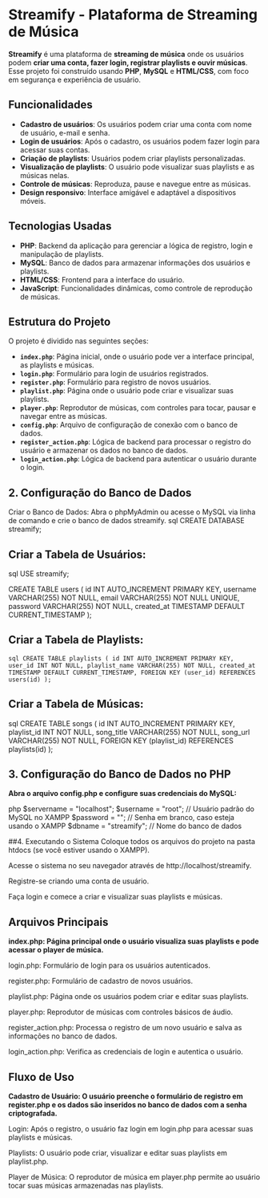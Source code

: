 # Streamify - Plataforma de Streaming de Música

**Streamify** é uma plataforma de **streaming de música** onde os usuários podem **criar uma conta, fazer login, registrar playlists e ouvir músicas**. Esse projeto foi construído usando **PHP**, **MySQL** e **HTML/CSS**, com foco em segurança e experiência de usuário.

## Funcionalidades

- **Cadastro de usuários**: Os usuários podem criar uma conta com nome de usuário, e-mail e senha.
- **Login de usuários**: Após o cadastro, os usuários podem fazer login para acessar suas contas.
- **Criação de playlists**: Usuários podem criar playlists personalizadas.
- **Visualização de playlists**: O usuário pode visualizar suas playlists e as músicas nelas.
- **Controle de músicas**: Reproduza, pause e navegue entre as músicas.
- **Design responsivo**: Interface amigável e adaptável a dispositivos móveis.

## Tecnologias Usadas

- **PHP**: Backend da aplicação para gerenciar a lógica de registro, login e manipulação de playlists.
- **MySQL**: Banco de dados para armazenar informações dos usuários e playlists.
- **HTML/CSS**: Frontend para a interface do usuário.
- **JavaScript**: Funcionalidades dinâmicas, como controle de reprodução de músicas.

## Estrutura do Projeto

O projeto é dividido nas seguintes seções:

- **`index.php`**: Página inicial, onde o usuário pode ver a interface principal, as playlists e músicas.
- **`login.php`**: Formulário para login de usuários registrados.
- **`register.php`**: Formulário para registro de novos usuários.
- **`playlist.php`**: Página onde o usuário pode criar e visualizar suas playlists.
- **`player.php`**: Reprodutor de músicas, com controles para tocar, pausar e navegar entre as músicas.
- **`config.php`**: Arquivo de configuração de conexão com o banco de dados.
- **`register_action.php`**: Lógica de backend para processar o registro do usuário e armazenar os dados no banco de dados.
- **`login_action.php`**: Lógica de backend para autenticar o usuário durante o login.

## 2. Configuração do Banco de Dados
Criar o Banco de Dados: Abra o phpMyAdmin ou acesse o MySQL via linha de comando e crie o banco de dados streamify.
sql
CREATE DATABASE streamify;

## Criar a Tabela de Usuários:
sql
USE streamify;

CREATE TABLE users (
    id INT AUTO_INCREMENT PRIMARY KEY,
    username VARCHAR(255) NOT NULL,
    email VARCHAR(255) NOT NULL UNIQUE,
    password VARCHAR(255) NOT NULL,
    created_at TIMESTAMP DEFAULT CURRENT_TIMESTAMP
);

## Criar a Tabela de Playlists:
`sql
CREATE TABLE playlists (
    id INT AUTO_INCREMENT PRIMARY KEY,
    user_id INT NOT NULL,
    playlist_name VARCHAR(255) NOT NULL,
    created_at TIMESTAMP DEFAULT CURRENT_TIMESTAMP,
    FOREIGN KEY (user_id) REFERENCES users(id)
);`

## Criar a Tabela de Músicas:
sql
CREATE TABLE songs (
    id INT AUTO_INCREMENT PRIMARY KEY,
    playlist_id INT NOT NULL,
    song_title VARCHAR(255) NOT NULL,
    song_url VARCHAR(255) NOT NULL,
    FOREIGN KEY (playlist_id) REFERENCES playlists(id)
);
## 3. Configuração do Banco de Dados no PHP
**Abra o arquivo config.php e configure suas credenciais do MySQL:**

php
$servername = "localhost";
$username = "root";   // Usuário padrão do MySQL no XAMPP
$password = "";       // Senha em branco, caso esteja usando o XAMPP
$dbname = "streamify"; // Nome do banco de dados

##4. Executando o Sistema
Coloque todos os arquivos do projeto na pasta htdocs (se você estiver usando o XAMPP).

Acesse o sistema no seu navegador através de http://localhost/streamify.

Registre-se criando uma conta de usuário.

Faça login e comece a criar e visualizar suas playlists e músicas.

## Arquivos Principais
**index.php: Página principal onde o usuário visualiza suas playlists e pode acessar o player de música.**

login.php: Formulário de login para os usuários autenticados.

register.php: Formulário de cadastro de novos usuários.

playlist.php: Página onde os usuários podem criar e editar suas playlists.

player.php: Reprodutor de músicas com controles básicos de áudio.

register_action.php: Processa o registro de um novo usuário e salva as informações no banco de dados.

login_action.php: Verifica as credenciais de login e autentica o usuário.

## Fluxo de Uso
**Cadastro de Usuário: O usuário preenche o formulário de registro em register.php e os dados são inseridos no banco de dados com a senha criptografada.**

Login: Após o registro, o usuário faz login em login.php para acessar suas playlists e músicas.

Playlists: O usuário pode criar, visualizar e editar suas playlists em playlist.php.

Player de Música: O reprodutor de música em player.php permite ao usuário tocar suas músicas armazenadas nas playlists.
